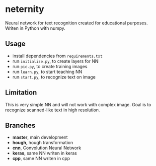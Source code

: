 # neternity

Neural network for text recognition created for educational purposes. Writen in Python with numpy.

## Usage

- install dependencies from `requirements.txt`
- run `initialize.py`,
    to create layers for NN
- run `pic.py`,
    to create training images
- run `learn.py`,
    to start teaching NN
- run `start.py`,
    to recognize text on image

## Limitation

This is very simple NN and will not work with complex image.
Goal is to recognize scanned-like text in high resolution.

## Branches

- **master**,
    main development
- **hough**,
    hough transformation
- **cnn**,
    Convolution Neural Network
- **keras**,
    same NN writen in keras
- **cpp**,
    same NN writen in cpp

